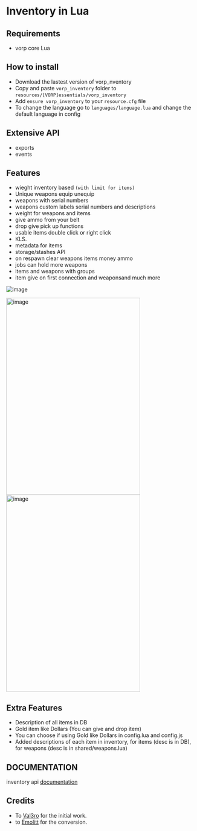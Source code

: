 # Inventory in Lua

## Requirements
- vorp core Lua

## How to install
* Download the lastest version of vorp_nventory
* Copy and paste ```vorp_inventory``` folder to ```resources/[VORP]essentials/vorp_inventory```
* Add ```ensure vorp_inventory``` to your ```resource.cfg``` file
* To change the language go to ```languages/language.lua``` and change the default language in config


## Extensive API
* exports
* events

## Features
* wieght inventory based `(with limit for items)`
* Unique weapons equip unequip
* weapons with serial numbers
* weapons custom labels serial numbers and descriptions
* weight for weapons and items
* give ammo from your belt
* drop give pick up functions
* usable items double click or right click
* KLS.
* metadata for items
* storage/stashes API
* on respawn clear weapons items money ammo
* jobs can hold more weapons
* items and weapons with groups
* item give on first connection and weaponsand much more


![image](https://cdn.discordapp.com/attachments/835823498840375316/1229123830077718618/image.png?ex=662e89c5&is=661c14c5&hm=5fcda3b1b3a29632e2ee63c346c8077dc0e9e8dbdc96491e12b832dc762bfcd4&)

<img width="354" height="520"  alt="image" src="https://cdn.discordapp.com/attachments/844700329933013032/1229407443998609458/image.png?ex=662f91e7&is=661d1ce7&hm=a19316783828c4f2e51fe2b518180f9b58b1cea64b7225100fea16d36c53d478&">
<img width="354" height="520" alt="image" src="https://cdn.discordapp.com/attachments/844700329933013032/1229407600483897374/image.png?ex=662f920d&is=661d1d0d&hm=beaaea8da00a4c2e0ddac24fec6600cfcf5cf9bb4846d65ca6edca605c6d5e1f&">

## Extra Features
* Description of all items in DB
* Gold item like Dollars (You can give and drop item)
* You can choose if using Gold like Dollars in config.lua and config.js
* Added descriptions of each item in inventory, for items (desc is in DB), for weapons (desc is in shared/weapons.lua)


## DOCUMENTATION
inventory api
[documentation](https://vorpcore.github.io/VORP_Documentation/api/inventory) 


## Credits
- To [Val3ro](https://github.com/Val3ro) for the initial work.
- to [Emolitt](https://github.com/RomainJolidon) for the conversion.   


